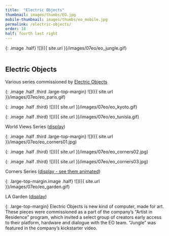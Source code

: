 ```yaml
---
title:  "Electric Objects"
thumbnail: images/thumbs/EO.jpg
mobile-thumbnail: images/thumbs/eo_mobile.jpg
permalink: /electric-objects/
order: 18
half: fourth last right
---
```

{: .image .half}
![]({{ site.url }}/images/07eo/eo_jungle.gif)
<br/>
<br/>


## **Electric Objects**
Various series commissioned by [Electric Objects](http://electricobjects.com/)

{: .image .half .third .large-top-margin}
![]({{ site.url }}/images/07eo/eo_paris.gif)

{: .image .half .third}
![]({{ site.url }}/images/07eo/eo_kyoto.gif)

{: .image .half .third}
![]({{ site.url }}/images/07eo/eo_tunisia.gif)

World Views Series (<a href="https://www.electricobjects.com/collections/5/world-views-by-erica-gorochow">display</a>)

{: .image .half .third .large-top-margin}
![]({{ site.url }}/images/07eo/eo_corners01.jpg)

{: .image .half .third}
![]({{ site.url }}/images/07eo/eo_corners02.jpg)

{: .image .half .third}
![]({{ site.url }}/images/07eo/eo_corners03.jpg)

Corners Series (<a href="https://www.electricobjects.com/collections/119/corners-by-erica-gorochow">display - see them animated</a>)

{: .large-top-margin.image .half}
![]({{ site.url }}/images/07eo/eo_garden.gif)

LA Garden (<a href="https://www.electricobjects.com/artists/erica-gorochow/artworks/kJez">display</a>)

{: .large-top-margin}
Electric Objects is new kind of computer, made for art. These pieces were commissioned as a part of the company’s “Artist in Residence” program, which invited a select group of creators early access to their platform, hardware and dialogue with the EO team. “Jungle” was featured in the company’s kickstarter video.
